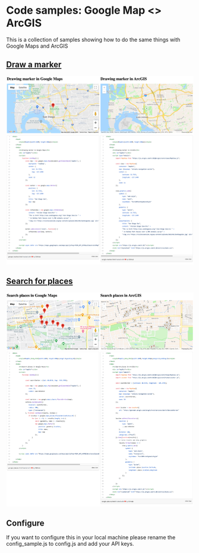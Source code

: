 # Code samples: Google Map <> ArcGIS

This is a collection of samples showing how to do the same things with Google Maps and ArcGIS

## [Draw a marker](https://esri-es.github.io/gmaps-arcgis/marker/marker.html)

[![Draw a marker](assets/marker.png)](https://esri-es.github.io/gmaps-arcgis/marker/marker.html)

## [Search for places](https://esri-es.github.io/gmaps-arcgis/places/places.html)

[![Search for places](assets/search-places.png)](https://esri-es.github.io/gmaps-arcgis/places/places.html)


## Configure

If you want to configure this in your local machine please rename the config_sample.js to config.js and add your API keys.
